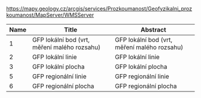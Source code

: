 https://mapy.geology.cz/arcgis/services/Prozkoumanost/Geofyzikalni_prozkoumanost/MapServer/WMSServer

|Name|Title|Abstract|
|--|--|--|
|1|GFP lokální bod (vrt, měření malého rozsahu)|GFP lokální bod (vrt, měření malého rozsahu)|
|2|GFP lokální linie|GFP lokální linie|
|3|GFP lokální plocha|GFP lokální plocha|
|5|GFP regionální linie|GFP regionální linie|
|6|GFP regionální plocha|GFP regionální plocha|
